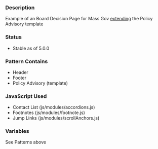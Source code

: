 ### Description
Example of an Board Decision Page for Mass Gov [extending](https://twig.symfony.com/doc/2.x/tags/extends.html) the Policy Advisory template

### Status
* Stable as of 5.0.0

### Pattern Contains
* Header
* Footer
* Policy Advisory (template)

### JavaScript Used
* Contact List (js/modules/accordions.js)
* Footnotes (js/modules/footnote.js)
* Jump Links (js/modules/scrollAnchors.js)

### Variables
See Patterns above
